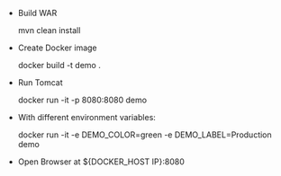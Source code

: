 * Build WAR

     mvn clean install
     
* Create Docker image

     docker build -t demo .
     
* Run Tomcat

     docker run -it -p 8080:8080 demo
          
* With different environment variables:

     docker run -it -e DEMO_COLOR=green -e DEMO_LABEL=Production demo
     
* Open Browser at ${DOCKER_HOST IP}:8080
